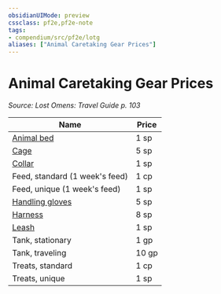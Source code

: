 ```yaml
---
obsidianUIMode: preview
cssclass: pf2e,pf2e-note
tags:
- compendium/src/pf2e/lotg
aliases: ["Animal Caretaking Gear Prices"]
---
```

# Animal Caretaking Gear Prices  
*Source: Lost Omens: Travel Guide p. 103*  

| Name | Price |
|------|-------|
| [Animal bed](/compendium/equipment/items/animal-bed-lotg.md) | 1 sp |
| [Cage](/compendium/equipment/items/cage-lotg.md) | 5 sp |
| [Collar](/compendium/equipment/items/collar-lotg.md) | 1 sp |
| Feed, standard (1 week's feed) | 1 cp |
| Feed, unique (1 week's feed) | 1 sp |
| [Handling gloves](/compendium/equipment/items/handling-gloves-lotg.md) | 5 sp |
| [Harness](/compendium/equipment/items/harness-lotg.md) | 8 sp |
| [Leash](/compendium/equipment/items/leash-lotg.md) | 1 sp |
| Tank, stationary | 1 gp |
| Tank, traveling | 10 gp |
| Treats, standard | 1 cp |
| Treats, unique | 1 sp |